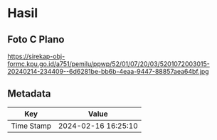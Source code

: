 # Hasil

## Foto C Plano

https://sirekap-obj-formc.kpu.go.id/a751/pemilu/ppwp/52/01/07/20/03/5201072003015-20240214-234409--6d6281be-bb6b-4eaa-9447-88857aea64bf.jpg


## Metadata

| Key        | Value               |
| ---------- | ------------------- |
| Time Stamp | 2024-02-16 16:25:10 |



